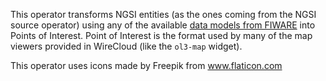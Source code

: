 This operator transforms NGSI entities (as the ones coming from the NGSI source operator) using any of the available [data models from FIWARE](https://schema.fiware.org) into Points of Interest. Point of Interest is the format used by many of the map viewers provided in WireCloud (like the `ol3-map` widget).

This operator uses icons made by Freepik from www.flaticon.com